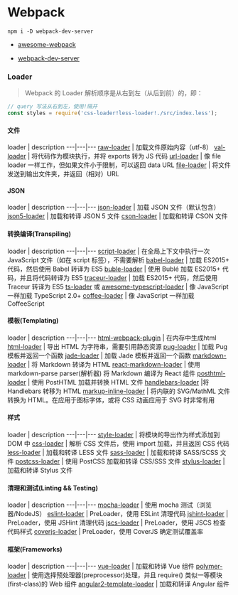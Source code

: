 # Webpack


```
npm i -D webpack-dev-server

```

- [awesome-webpack](https://github.com/webpack-contrib/awesome-webpack#loaders)

- [webpack-dev-server](https://www.npmjs.com/package/webpack-dev-server)

### Loader

> Webpack 的 Loader 解析顺序是从右到左（从后到前）的，即：

```js
// query 写法从右到左，使用!隔开
const styles = require('css-loader!less-loader!./src/index.less');
```

#### 文件

loader | description
---|---|---
[raw-loader](https://www.npmjs.com/package/raw-loader) | 加载文件原始内容（utf-8）
[val-loader](https://www.npmjs.com/package/val-loader) | 将代码作为模块执行，并将 exports 转为 JS 代码
[url-loader](https://www.npmjs.com/package/url-loader) | 像 file loader 一样工作，但如果文件小于限制，可以返回 data URL
[file-loader](https://www.npmjs.com/package/file-loader) | 将文件发送到输出文件夹，并返回（相对）URL

#### JSON

loader | description
---|---|---
[json-loader](https://www.npmjs.com/package/json-loader) | 加载 JSON 文件（默认包含）
[json5-loader](https://www.npmjs.com/package/json5-loader) | 加载和转译 JSON 5 文件
[cson-loader](https://www.npmjs.com/package/cson-loader) | 加载和转译 CSON 文件

#### 转换编译(Transpiling)

loader | description
---|---|---
[script-loader](https://www.npmjs.com/package/script-loader) | 在全局上下文中执行一次 JavaScript 文件（如在 script 标签），不需要解析
[babel-loader](https://www.npmjs.com/package/babel-loader) | 加载 ES2015+ 代码，然后使用 Babel 转译为 ES5
[buble-loader](https://www.npmjs.com/package/buble-loader) | 使用 Bublé 加载 ES2015+ 代码，并且将代码转译为 ES5
[traceur-loader](https://www.npmjs.com/package/traceur-loader) | 加载 ES2015+ 代码，然后使用 Traceur 转译为 ES5
[ts-loader](https://www.npmjs.com/package/ts-loader) 或 [awesome-typescript-loader](https://www.npmjs.com/package/awesome-typescript-loader) | 像 JavaScript 一样加载 TypeScript 2.0+
[coffee-loader](https://www.npmjs.com/package/coffee-loader) | 像 JavaScript 一样加载 CoffeeScript

#### 模板(Templating)

loader | description
---|---|---
[html-webpack-plugin](https://www.npmjs.com/package/html-webpack-plugin) | 在内存中生成html
[html-loader](https://www.npmjs.com/package/html-loader) | 导出 HTML 为字符串，需要引用静态资源
[pug-loader](https://www.npmjs.com/package/pug-loader) | 加载 Pug 模板并返回一个函数
[jade-loader](https://www.npmjs.com/package/jade-loader) | 加载 Jade 模板并返回一个函数
[markdown-loader](https://www.npmjs.com/package/markdown-loader) | 将 Markdown 转译为 HTML
[react-markdown-loader](https://www.npmjs.com/package/react-markdown-loader) | 使用 markdown-parse parser(解析器) 将 Markdown 编译为 React 组件
[posthtml-loader](https://www.npmjs.com/package/posthtml-loader) | 使用 PostHTML 加载并转换 HTML 文件
[handlebars-loader](https://www.npmjs.com/package/handlebars-loader) |将 Handlebars 转移为 HTML
[markup-inline-loader](https://www.npmjs.com/package/markup-inline-loader) | 将内联的 SVG/MathML 文件转换为 HTML。在应用于图标字体，或将 CSS 动画应用于 SVG 时非常有用

#### 样式

loader | description
---|---|---
[style-loader](https://www.npmjs.com/package/style-loader) | 将模块的导出作为样式添加到 DOM 中
[css-loader](https://www.npmjs.com/package/css-loader) | 解析 CSS 文件后，使用 import 加载，并且返回 CSS 代码
[less-loader](https://www.npmjs.com/package/less-loader) | 加载和转译 LESS 文件
[sass-loader](https://www.npmjs.com/package/sass-loader) | 加载和转译 SASS/SCSS 文件
[postcss-loader](https://www.npmjs.com/package/postcss-loader) | 使用 PostCSS 加载和转译 CSS/SSS 文件
[stylus-loader](https://www.npmjs.com/package/stylus-loader) | 加载和转译 Stylus 文件

#### 清理和测试(Linting && Testing)

loader | description
---|---|---
[mocha-loader](https://www.npmjs.com/package/mocha-loader) | 使用 mocha 测试（浏览器/NodeJS）
[eslint-loader](https://www.npmjs.com/package/eslint-loader) | PreLoader，使用 ESLint 清理代码
[jshint-loader](https://www.npmjs.com/package/jshint-loader) | PreLoader，使用 JSHint 清理代码
[jscs-loader](https://www.npmjs.com/package/jscs-loader) | PreLoader，使用 JSCS 检查代码样式
[coverjs-loader](https://www.npmjs.com/package/coverjs-loader) | PreLoader，使用 CoverJS 确定测试覆盖率

#### 框架(Frameworks)

loader | description
---|---|---
[vue-loader](https://www.npmjs.com/package/vue-loader) | 加载和转译 Vue 组件
[polymer-loader](https://www.npmjs.com/package/polymer-loader) | 使用选择预处理器(preprocessor)处理，并且 require() 类似一等模块(first-class)的 Web 组件
[angular2-template-loader](https://www.npmjs.com/package/angular2-template-loader) | 加载和转译 Angular 组件
